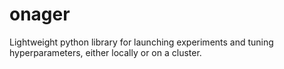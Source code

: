 # onager
Lightweight python library for launching experiments and tuning hyperparameters, either locally or on a cluster.
